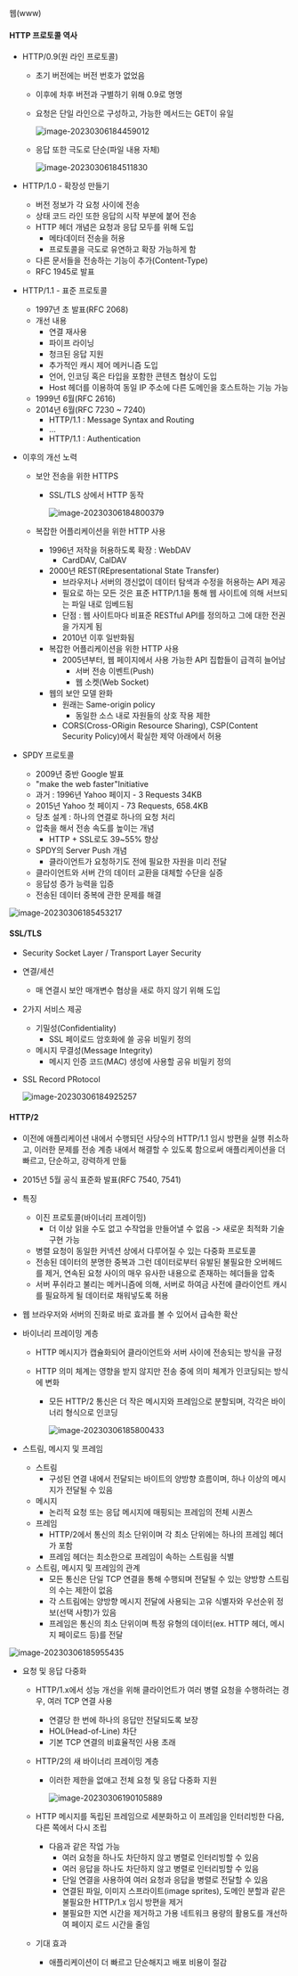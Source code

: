 웹(www)

#### HTTP 프로토콜 역사

- HTTP/0.9(원 라인 프로토콜)

  - 초기 버전에는 버전 번호가 없었음

  - 이후에 차후 버전과 구별하기 위해 0.9로 명명

  - 요청은 단일 라인으로 구성하고, 가능한 메서드는 GET이 유일

    ![image-20230306184459012](../../../../../../AppData/Roaming/Typora/typora-user-images/image-20230306184459012.png)

  - 응답 또한 극도로 단순(파일 내용 자체)

    ![image-20230306184511830](../../../../../../AppData/Roaming/Typora/typora-user-images/image-20230306184511830.png)

- HTTP/1.0 - 확장성 만들기
  - 버전 정보가 각 요청 사이에 전송
  - 상태 코드 라인 또한 응답의 시작 부분에 붙어 전송
  - HTTP 헤더 개념은 요청과 응답 모두를 위해 도입
    - 메타데이터 전송을 허용
    - 프로토콜을 극도로 유연하고 확장 가능하게 함
  - 다른 문서들을 전송하는 기능이 추가(Content-Type)
  - RFC 1945로 발표

- HTTP/1.1 - 표준 프로토콜

  - 1997년 초 발표(RFC 2068)
  - 개선 내용
    - 연결 재사용
    - 파이프 라이닝
    - 청크된 응답 지원
    - 추가적인 캐시 제어 메커니즘 도입
    - 언어, 인코딩 혹은 타입을 포함한 콘텐츠 협상이 도입
    - Host 헤더를 이용하여 동일 IP 주소에 다른 도메인을 호스트하는 기능 가능
  - 1999년 6월(RFC 2616)
  - 2014년 6월(RFC 7230 ~ 7240)
    - HTTP/1.1 : Message Syntax and Routing
    - ...
    - HTTP/1.1 : Authentication

- 이후의 개선 노력

  - 보안 전송을 위한 HTTPS

    - SSL/TLS 상에서 HTTP 동작

      ![image-20230306184800379](../../../../../../AppData/Roaming/Typora/typora-user-images/image-20230306184800379.png)

  - 복잡한 어플리케이션을 위한 HTTP 사용

    - 1996년 저작을 허용하도록 확장 : WebDAV
      - CardDAV, CalDAV
    - 2000년 REST(REpresentational State Transfer)
      - 브라우저나 서버의 갱신없이 데이터 탐색과 수정을 허용하는 API 제공
      - 필요로 하는 모든 것은 표준 HTTP/1.1을 통해 웹 사이트에 의해 서브되는 파일 내로 임베드됨
      - 단점 : 웹 사이트마다 비표준 RESTful API를 정의하고 그에 대한 전권을 가지게 됨
      - 2010년 이후 일반화됨
    - 복잡한 어플리케이션을 위한 HTTP 사용
      - 2005년부터, 웹 페이지에서 사용 가능한 API 집합들이 급격히 늘어남
        - 서버 전송 이벤트(Push)
        - 웹 소켓(Web Socket)
    - 웹의 보안 모델 완화
      - 원래는 Same-origin policy
        - 동일한 소스 내로 자원들의 상호 작용 제한
      - CORS(Cross-ORigin Resource Sharing), CSP(Content Security Policy)에서 확실한 제약 아래에서 허용

- SPDY 프로토콜
  - 2009년 중반 Google 발표
  - "make the web faster"Initiative
  - 과거 : 1996년 Yahoo 페이지 - 3 Requests 34KB
  - 2015년 Yahoo 첫 페이지 - 73 Requests, 658.4KB
  - 당초 설계 : 하나의 연결로 하나의 요청 처리
  - 압축을 해서 전송 속도를 높이는 개념
    - HTTP + SSL로도 39~55% 향상
  - SPDY의 Server Push 개념
    - 클라이언트가 요청하기도 전에 필요한 자원을 미리 전달
  - 클라이언트와 서버 간의 데이터 교환을 대체할 수단을 실증
  - 응답성 증가 능력을 입증
  - 전송된 데이터 중복에 관한 문제를 해결

![image-20230306185453217](../../../../../../AppData/Roaming/Typora/typora-user-images/image-20230306185453217.png)



#### SSL/TLS

- Security Socket Layer / Transport Layer Security

- 연결/세션

  - 매 연결시 보안 매개변수 협상을 새로 하지 않기 위해 도입

- 2가지 서비스 제공

  - 기밀성(Confidentiality)
    - SSL 페이로드 암호화에 쓸 공유 비밀키 정의
  - 메시지 무결성(Message Integrity)
    - 메시지 인증 코드(MAC) 생성에 사용할 공유 비밀키 정의

- SSL Record PRotocol

  ![image-20230306184925257](../../../../../../AppData/Roaming/Typora/typora-user-images/image-20230306184925257.png)



#### HTTP/2

- 이전에 애플리케이션 내에서 수행되던 사당수의 HTTP/1.1 임시 방편을 실행 취소하고, 이러한 문제를 전송 계층 내에서 해결할 수 있도록 함으로써 애플리케이션을 더 빠르고, 단순하고, 강력하게 만듦

- 2015년 5월 공식 표준화 발표(RFC 7540, 7541)

- 특징

  - 이진 프로토콜(바이너리 프레이밍)
    - 더 이상 읽을 수도 없고 수작업을 만들어낼 수 없음 -> 새로운 최적화 기술 구현 가능
  - 병렬 요청이 동일한 커넥션 상에서 다루어질 수 있는 다중화 프로토콜
  - 전송된 데이터의 분명한 중복과 그런 데이터로부터 유발된 불필요한 오버헤드를 제거, 연속된 요청 사이의 매우 유사한 내용으로 존재하는 헤더들을 압축
  - 서버 푸쉬라고 불리는 메커니즘에 의해, 서버로 하여금 사전에 클라이언트 캐시를 필요하게 될 데이터로 채워넣도록 허용

- 웹 브라우저와 서버의 진화로 바로 효과를 볼 수 있어서 급속한 확산

- 바이너리 프레이밍 계층

  - HTTP 메시지가 캡슐화되어 클라이언트와 서버 사이에 전송되는 방식을 규정

  - HTTP 의미 체계는 영향을 받지 않지만 전송 중에 의미 체계가 인코딩되는 방식에 변화

    - 모든 HTTP/2 통신은 더 작은 메시지와 프레임으로 분할되며, 각각은 바이너리 형식으로 인코딩

      ![image-20230306185800433](../../../../../../AppData/Roaming/Typora/typora-user-images/image-20230306185800433.png)

- 스트림, 메시지 및 프레임
  - 스트림
    - 구성된 연결 내에서 전달되는 바이트의 양방향 흐름이며, 하나 이상의 메시지가 전달될 수 있음
  - 메시지
    - 논리적 요청 또는 응답 메시지에 매핑되는 프레임의 전체 시퀀스
  - 프레임
    - HTTP/2에서 통신의 최소 단위이며 각 최소 단위에는 하나의 프레임 헤더가 포함
    - 프레임 헤더는 최소한으로 프레임이 속하는 스트림을 식별
  - 스트림, 메시지 및 프레임의 관계
    - 모든 통신은 단일 TCP 연결을 통해 수행되며 전달될 수 있는 양방향 스트림의 수는 제한이 없음
    - 각 스트림에는 양방향 메시지 전달에 사용되는 고유 식별자와 우선순위 정보(선택 사항)가 있음
    - 프레임은 통신의 최소 단위이며 특정 유형의 데이터(ex. HTTP 헤더, 메시지 페이로드 등)를 전달

![image-20230306185955435](../../../../../../AppData/Roaming/Typora/typora-user-images/image-20230306185955435.png)



- 요청 및 응답 다중화

  - HTTP/1.x에서 성능 개선을 위해 클라이언트가 여러 병렬 요청을 수행하려는 경우, 여러 TCP 연결 사용

    - 연결당 한 번에 하나의 응답만 전달되도록 보장
    - HOL(Head-of-Line) 차단
    - 기본 TCP 연결의 비효율적인 사용 초래

  - HTTP/2의 새 바이너리 프레이밍 계층

    - 이러한 제한을 없애고 전체 요청 및 응답 다중화 지원

      ![image-20230306190105889](../../../../../../AppData/Roaming/Typora/typora-user-images/image-20230306190105889.png)

  - HTTP 메시지를 독립된 프레임으로 세분화하고 이 프레임을 인터리빙한 다음, 다른 쪽에서 다시 조립

    - 다음과 같은 작업 가능
      - 여러 요청을 하나도 차단하지 않고 병렬로 인터리빙할 수 있음
      - 여러 응답을 하나도 차단하지 않고 병렬로 인터리빙할 수 있음
      - 단일 연결을 사용하여 여러 요청과 응답을 병렬로 전달할 수 있음
      - 연결된 파일, 이미지 스프라이트(image sprites), 도메인 분할과 같은 불필요한 HTTP/1.x 임시 방편을 제거
      - 불필요한 지연 시간을 제거하고 가용 네트워크 용량의 활용도를 개선하여 페이지 로드 시간을 줄임

  - 기대 효과

    - 애플리케이션이 더 빠르고 단순해지고 배포 비용이 절감

